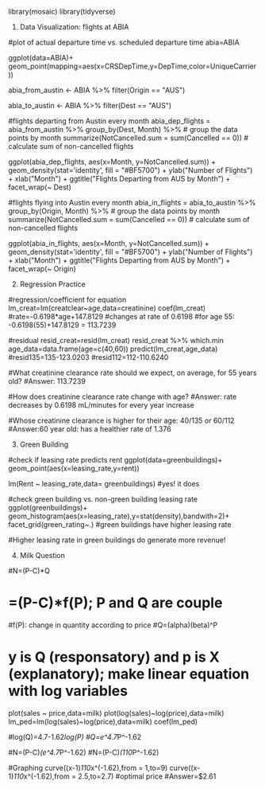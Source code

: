 library(mosaic)
library(tidyverse)

1) Data Visualization: flights at ABIA

#plot of actual departure time vs. scheduled departure time
abia=ABIA

ggplot(data=ABIA)+
    geom_point(mapping=aes(x=CRSDepTime,y=DepTime,color=UniqueCarrier))

abia_from_austin <- ABIA %>%
  filter(Origin == "AUS")

abia_to_austin <- ABIA %>%
  filter(Dest == "AUS")

#flights departing from Austin every month
abia_dep_flights = abia_from_austin %>%
  group_by(Dest, Month)  %>%  # group the data points by month
  summarize(NotCancelled.sum = sum(Cancelled == 0))  # calculate sum of non-cancelled flights

ggplot(abia_dep_flights, aes(x=Month, y=NotCancelled.sum)) + 
  geom_density(stat='identity', fill = "#BF5700") +
  ylab("Number of Flights") +
  xlab("Month") +
  ggtitle("Flights Departing from AUS by Month") +
  facet_wrap(~ Dest)

#flights flying into Austin every month
abia_in_flights = abia_to_austin %>%
  group_by(Origin, Month)  %>%  # group the data points by month
  summarize(NotCancelled.sum = sum(Cancelled == 0))  # calculate sum of non-cancelled flights

ggplot(abia_in_flights, aes(x=Month, y=NotCancelled.sum)) + 
  geom_density(stat='identity', fill = "#BF5700") +
  ylab("Number of Flights") +
  xlab("Month") +
  ggtitle("Flights Departing from AUS by Month") +
  facet_wrap(~ Origin)

2) Regression Practice

#regression/coefficient for equation
lm_creat=lm(creatclear~age,data=creatinine)
coef(lm_creat)
#rate=-0.6198*age+147.8129
#changes at rate of 0.6198
#for age 55: -0.6198(55)+147.8129 = 113.7239

#residual
resid_creat=resid(lm_creat)
resid_creat %>% which.min
age_data=data.frame(age=c(40,60))
predict(lm_creat,age_data)
#resid135=135-123.0203
#resid112=112-110.6240

#What creatinine clearance rate should we expect, on average, for 55 years old?
#Answer: 113.7239

#How does creatinine clearance rate change with age?
#Answer: rate decreases by 0.6198 mL/minutes for every year increase

#Whose creatinine clearance is higher for their age: 40/135 or 60/112
#Answer:60 year old: has a healthier rate of 1.376

3) Green Building

#check if leasing rate predicts rent
ggplot(data=greenbuildings)+
  geom_point(aes(x=leasing_rate,y=rent))

lm(Rent ~ leasing_rate,data= greenbuildings)
#yes! it does

#check green building vs. non-green building leasing rate
ggplot(greenbuildings)+
  geom_histogram(aes(x=leasing_rate),y=stat(density),bandwith=2)+
  facet_grid(green_rating~.)
#green buildings have higher leasing rate

#Higher leasing rate in green buildings do generate more revenue!
  

4) Milk Question

#N=(P-C)*Q
# =(P-C)*f(P); P and Q are couple

#f(P): change in quantity according to price
#Q=(alpha)(beta)^P
# y is Q (responsatory) and p is X (explanatory); make linear equation with log variables

plot(sales ~ price,data=milk)
plot(log(sales)~log(price),data=milk)
lm_ped=lm(log(sales)~log(price),data=milk)
coef(lm_ped)

#log(Q)=4.7-1.62*log(P)
#Q=e^4.7*P^-1.62

#N=(P-C)*(e^4.7*P^-1.62)
#N=(P-C)*(110*P^-1.62)

#Graphing
curve((x-1)*110*x^(-1.62),from = 1,to=9)
curve((x-1)*110*x^(-1.62),from = 2.5,to=2.7)
#optimal price
#Answer=$2.61
